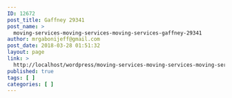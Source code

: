 ```yaml
---
ID: 12672
post_title: Gaffney 29341
post_name: >
  moving-services-moving-services-moving-services-gaffney-29341
author: mrgabonijeff@gmail.com
post_date: 2018-03-28 01:51:32
layout: page
link: >
  http://localhost/wordpress/moving-services-moving-services-moving-services-gaffney-29341/
published: true
tags: [ ]
categories: [ ]
---
```

